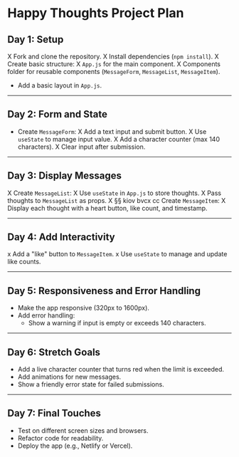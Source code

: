 # Happy Thoughts Project Plan

## Day 1: Setup

X Fork and clone the repository.
X Install dependencies (`npm install`).
X Create basic structure:
X `App.js` for the main component.
X Components folder for reusable components (`MessageForm`, `MessageList`, `MessageItem`).

- Add a basic layout in `App.js`.

---

## Day 2: Form and State

- Create `MessageForm`:
  X Add a text input and submit button.
  X Use `useState` to manage input value.
  X Add a character counter (max 140 characters).
  X Clear input after submission.

---

## Day 3: Display Messages

X Create `MessageList`:
X Use `useState` in `App.js` to store thoughts.
X Pass thoughts to `MessageList` as props.
X §§ kiov bvcx cc Create `MessageItem`:
X Display each thought with a heart button, like count, and timestamp.

---

## Day 4: Add Interactivity

x Add a "like" button to `MessageItem`.
x Use `useState` to manage and update like counts.

---

## Day 5: Responsiveness and Error Handling

- Make the app responsive (320px to 1600px).
- Add error handling:
  - Show a warning if input is empty or exceeds 140 characters.

---

## Day 6: Stretch Goals

- Add a live character counter that turns red when the limit is exceeded.
- Add animations for new messages.
- Show a friendly error state for failed submissions.

---

## Day 7: Final Touches

- Test on different screen sizes and browsers.
- Refactor code for readability.
- Deploy the app (e.g., Netlify or Vercel).
